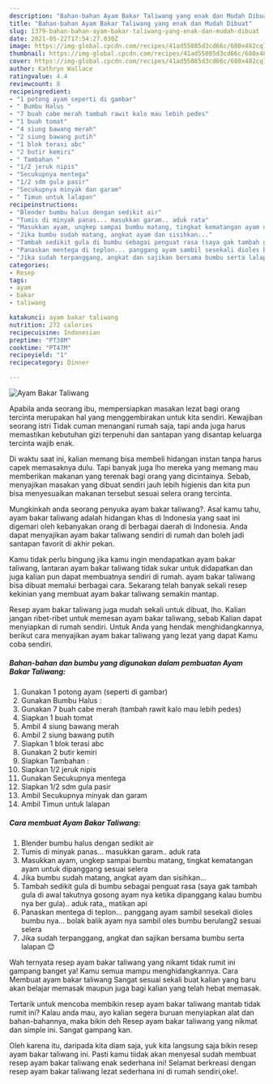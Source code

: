 ```yaml
---
description: "Bahan-bahan Ayam Bakar Taliwang yang enak dan Mudah Dibuat"
title: "Bahan-bahan Ayam Bakar Taliwang yang enak dan Mudah Dibuat"
slug: 1379-bahan-bahan-ayam-bakar-taliwang-yang-enak-dan-mudah-dibuat
date: 2021-05-22T17:54:27.030Z
image: https://img-global.cpcdn.com/recipes/41ad55085d3cd66c/680x482cq70/ayam-bakar-taliwang-foto-resep-utama.jpg
thumbnail: https://img-global.cpcdn.com/recipes/41ad55085d3cd66c/680x482cq70/ayam-bakar-taliwang-foto-resep-utama.jpg
cover: https://img-global.cpcdn.com/recipes/41ad55085d3cd66c/680x482cq70/ayam-bakar-taliwang-foto-resep-utama.jpg
author: Kathryn Wallace
ratingvalue: 4.4
reviewcount: 8
recipeingredient:
- "1 potong ayam seperti di gambar"
- " Bumbu Halus "
- "7 buah cabe merah tambah rawit kalo mau lebih pedes"
- "1 buah tomat"
- "4 siung bawang merah"
- "2 siung bawang putih"
- "1 blok terasi abc"
- "2 butir kemiri"
- " Tambahan "
- "1/2 jeruk nipis"
- "Secukupnya mentega"
- "1/2 sdm gula pasir"
- "Secukupnya minyak dan garam"
- " Timun untuk lalapan"
recipeinstructions:
- "Blender bumbu halus dengan sedikit air"
- "Tumis di minyak panas... masukkan garam.. aduk rata"
- "Masukkan ayam, ungkep sampai bumbu matang, tingkat kematangan ayam untuk dipanggang sesuai selera"
- "Jika bumbu sudah matang, angkat ayam dan sisihkan..."
- "Tambah sedikit gula di bumbu sebagai penguat rasa (saya gak tambah gula di awal takutnya gosong ayam nya ketika dipanggang kalau bumbu nya ber gula).. aduk rata,, matikan api"
- "Panaskan mentega di teplon... panggang ayam sambil sesekali dioles bumbu nya... bolak balik ayam nya sambil oles bumbu berulang2 sesuai selera"
- "Jika sudah terpanggang, angkat dan sajikan bersama bumbu serta lalapan 😊"
categories:
- Resep
tags:
- ayam
- bakar
- taliwang

katakunci: ayam bakar taliwang 
nutrition: 272 calories
recipecuisine: Indonesian
preptime: "PT38M"
cooktime: "PT47M"
recipeyield: "1"
recipecategory: Dinner

---
```



![Ayam Bakar Taliwang](https://img-global.cpcdn.com/recipes/41ad55085d3cd66c/680x482cq70/ayam-bakar-taliwang-foto-resep-utama.jpg)

Apabila anda seorang ibu, mempersiapkan masakan lezat bagi orang tercinta merupakan hal yang menggembirakan untuk kita sendiri. Kewajiban seorang istri Tidak cuman menangani rumah saja, tapi anda juga harus memastikan kebutuhan gizi terpenuhi dan santapan yang disantap keluarga tercinta wajib enak.

Di waktu  saat ini, kalian memang bisa membeli hidangan instan tanpa harus capek memasaknya dulu. Tapi banyak juga lho mereka yang memang mau memberikan makanan yang terenak bagi orang yang dicintainya. Sebab, menyajikan masakan yang dibuat sendiri jauh lebih higienis dan kita pun bisa menyesuaikan makanan tersebut sesuai selera orang tercinta. 



Mungkinkah anda seorang penyuka ayam bakar taliwang?. Asal kamu tahu, ayam bakar taliwang adalah hidangan khas di Indonesia yang saat ini digemari oleh kebanyakan orang di berbagai daerah di Indonesia. Anda dapat menyajikan ayam bakar taliwang sendiri di rumah dan boleh jadi santapan favorit di akhir pekan.

Kamu tidak perlu bingung jika kamu ingin mendapatkan ayam bakar taliwang, lantaran ayam bakar taliwang tidak sukar untuk didapatkan dan juga kalian pun dapat membuatnya sendiri di rumah. ayam bakar taliwang bisa dibuat memalui berbagai cara. Sekarang telah banyak sekali resep kekinian yang membuat ayam bakar taliwang semakin mantap.

Resep ayam bakar taliwang juga mudah sekali untuk dibuat, lho. Kalian jangan ribet-ribet untuk memesan ayam bakar taliwang, sebab Kalian dapat menyiapkan di rumah sendiri. Untuk Anda yang hendak menghidangkannya, berikut cara menyajikan ayam bakar taliwang yang lezat yang dapat Kamu coba sendiri.

<!--inarticleads1-->

##### Bahan-bahan dan bumbu yang digunakan dalam pembuatan Ayam Bakar Taliwang:

1. Gunakan 1 potong ayam (seperti di gambar)
1. Gunakan  Bumbu Halus :
1. Gunakan 7 buah cabe merah (tambah rawit kalo mau lebih pedes)
1. Siapkan 1 buah tomat
1. Ambil 4 siung bawang merah
1. Ambil 2 siung bawang putih
1. Siapkan 1 blok terasi abc
1. Gunakan 2 butir kemiri
1. Siapkan  Tambahan :
1. Siapkan 1/2 jeruk nipis
1. Gunakan Secukupnya mentega
1. Siapkan 1/2 sdm gula pasir
1. Ambil Secukupnya minyak dan garam
1. Ambil  Timun untuk lalapan




<!--inarticleads2-->

##### Cara membuat Ayam Bakar Taliwang:

1. Blender bumbu halus dengan sedikit air
1. Tumis di minyak panas... masukkan garam.. aduk rata
1. Masukkan ayam, ungkep sampai bumbu matang, tingkat kematangan ayam untuk dipanggang sesuai selera
1. Jika bumbu sudah matang, angkat ayam dan sisihkan...
1. Tambah sedikit gula di bumbu sebagai penguat rasa (saya gak tambah gula di awal takutnya gosong ayam nya ketika dipanggang kalau bumbu nya ber gula).. aduk rata,, matikan api
1. Panaskan mentega di teplon... panggang ayam sambil sesekali dioles bumbu nya... bolak balik ayam nya sambil oles bumbu berulang2 sesuai selera
1. Jika sudah terpanggang, angkat dan sajikan bersama bumbu serta lalapan 😊




Wah ternyata resep ayam bakar taliwang yang nikamt tidak rumit ini gampang banget ya! Kamu semua mampu menghidangkannya. Cara Membuat ayam bakar taliwang Sangat sesuai sekali buat kalian yang baru akan belajar memasak maupun juga bagi kalian yang telah hebat memasak.

Tertarik untuk mencoba membikin resep ayam bakar taliwang mantab tidak rumit ini? Kalau anda mau, ayo kalian segera buruan menyiapkan alat dan bahan-bahannya, maka bikin deh Resep ayam bakar taliwang yang nikmat dan simple ini. Sangat gampang kan. 

Oleh karena itu, daripada kita diam saja, yuk kita langsung saja bikin resep ayam bakar taliwang ini. Pasti kamu tiidak akan menyesal sudah membuat resep ayam bakar taliwang enak sederhana ini! Selamat berkreasi dengan resep ayam bakar taliwang lezat sederhana ini di rumah sendiri,oke!.

